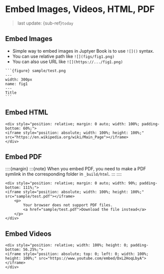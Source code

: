 Embed Images, Videos, HTML, PDF
===
> last update: {sub-ref}`today`
<div style="width: 790px;"></div>


## Embed Images

- Simple way to embed images in Juptyer Book is to use `![]()` syntax.
- You can use relative path like `![](figs/fig1.png)`
- You can also use URL like `![](https://.../fig1.png)`

````{example}
```{figure} sample/test.png
---
width: 300px
name: fig1
---
Title
```
````

## Embed HTML

```{example}
<div style="position: relative; margin: 0 auto; width: 100%; padding-bottom: 60%;">
<iframe style="position: absolute; width: 100%; height: 100%;" src="https://en.wikipedia.org/wiki/Main_Page"></iframe>
</div>
```

## Embed PDF

::::{margin}
:::{note}
When you embed PDF, you need to make a PDF symlink in the corresponding folder in `_build/html`.
:::
::::

```{example}
<div style="position: relative; margin: 0 auto; width: 90%; padding-bottom: 111%;">
<iframe style="position: absolute; width: 100%; height: 100%;" src="sample/test.pdf"></iframe>
    <p>
        Your browser does not support PDF files.
        <a href="sample/test.pdf">Download the file instead</a>
    </p>
</div>
```

## Embed Videos

```{example}
<div style="position: relative; width: 100%; height: 0; padding-bottom: 56.25%;">
<iframe style="position: absolute; top: 0; left: 0; width: 100%; height: 100%;" src="https://www.youtube.com/embed/DxL2HoqLbyA"></iframe>
</div>
```